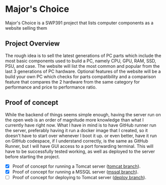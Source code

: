 # Major's Choice
Major's Choice is a SWP391 project that lists computer components as a website selling them

## Project Overview

The rough idea is to sell the latest generations of PC parts which include the most basic components used to build a PC, namely CPU, GPU, RAM, SSD, PSU, and case. The website will list the most common and popular from the last 3 generations of PC hardware. Optional features of the website will be a build your own PC which checks for parts compatibility and a comparison feature that compares the 2 hardware from the same category for performance and price to performance ratio.

## Proof of concept

While the backend of things seems simple enough, having the server run on the open web is an order of magnitude more knowledge than what I currently have right now. What I have in mind is to have GitHub runner run the server, preferably having it run a docker image that I created, so it doesn't have to start over whenever I boot it up. or even better, have it run on GitHub codespace, if I understand correctly, is the same as GitHub Runner, but I will have GUI access to a port forwarding terminal. This will have to be successfully tested working, as well as deployed to the server before starting the project.

- [x] Proof of concept for running a Tomcat server ([tomcat branch](https://github.com/iamSlightlyWind/majors_choice/tree/poc_tomcat)).
- [x] Proof of concept for running a MSSQL server ([mssql branch](https://github.com/iamSlightlyWind/majors_choice/tree/poc_mssql)).
- [ ] Proof of concept for deploying to Tomcat server ([deploy branch](https://github.com/iamSlightlyWind/majors_choice/tree/poc_deploy)).

